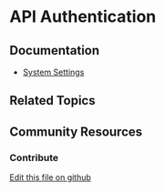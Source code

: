 # API Authentication

## Documentation

* [System Settings](https://learn.liferay.com/dxp/7.x/en/system-administration/system_settings.html)

## Related Topics

## Community Resources

### Contribute

[Edit this file on github](https://github.com/olafk/controlpanel-documentation-docs/blob/master/md/73en/com_liferay_configuration_admin_web_portlet_SystemSettingsPortlet/com.liferay.portal.security.auto.login.internal.basic.auth.header.configuration.BasicAuthHeaderAutoLoginConfiguration.md)
